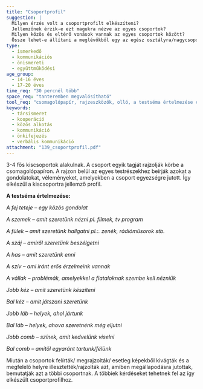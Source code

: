 ```yaml
---
title: "Csoportprofil"
suggestion: | 
  Milyen érzés volt a csoportprofilt elkészíteni? 
  Jellemzőnek érzik-e ezt magukra nézve az egyes csoportok? 
  Milyen közös és eltérő vonások vannak az egyes csoportok között? 
  Össze lehet-e állítani a meglévőkből egy az egész osztályra/nagycsoportra jellemző képet, vagy egy teljesen új profilt kell készíteni, ami a teljes közösség számára vállalható?
type:
  - ismerkedő
  - kommunikációs
  - önismereti
  - együttműködési
age_group:
  - 14-16 éves
  - 17-20 éves
time_req: "30 percnél több"
space_req: "tanteremben megvalósítható"
tool_req: "csomagolópapír, rajzeszközök, olló, a testséma értelmezése csomagolópapíron, táblán, esetleg kivetítve, képek, újságkivágások az esetleges  montázshoz"
keywords: 
  - társismeret
  - kooperáció
  - közös alkotás
  - kommunikáció
  - önkifejezés
  - verbális kommunikáció
attachment: "139_csoportprofil.pdf"
---
```


3-4 fős kiscsoportok alakulnak. A csoport egyik tagját rajzolják körbe a csomagolópapíron. A rajzon belül az egyes testrészekhez beírják azokat a gondolatokat, véleményeket, amelyekben a csoport egyezségre jutott. Így elkészül a kiscsoportra jellemző profil.

**A testséma értelmezése:**

 _A fej teteje – egy közös gondolat_

 _A szemek – amit szeretünk nézni pl. filmek, tv program_

 _A fülek – amit szeretünk hallgatni pl.:. zenék, rádióműsorok stb._

 _A száj – amiről szeretünk beszélgetni_

 _A has – amit szeretünk enni_

 _A szív – ami iránt erős érzelmeink vannak_

 _A vállak – problémák, amelyekkel a fiataloknak szembe kell nézniük_

 _Jobb kéz – amit szeretünk készíteni_

 _Bal kéz – amit játszani szeretünk_

 _Jobb láb – helyek, ahol jártunk_

 _Bal láb – helyek, ahova szeretnénk még eljutni_

 _Jobb comb – színek, amit kedvelünk viselni_

 _Bal comb – amitől egyaránt tartunk/félünk_

Miután a csoportok felírták/ megrajzolták/ esetleg képekből kivágták és a megfelelő helyre illesztették/rajzolták azt, amiben megállapodásra jutottak, bemutatják azt a többi csoportnak. A többiek kérdéseket tehetnek fel az így elkészült csoportprofilhoz.
  
  
